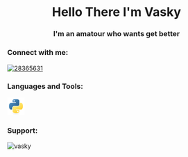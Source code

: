 <h1 align="center">Hello There I'm Vasky</h1>
<h3 align="center">I'm an amatour who wants get better</h3>

<h3 align="left">Connect with me:</h3>
<p align="left">
<a href="https://stackoverflow.com/users/28365631" target="blank"><img align="center" src="https://raw.githubusercontent.com/rahuldkjain/github-profile-readme-generator/master/src/images/icons/Social/stack-overflow.svg" alt="28365631" height="30" width="40" /></a>
</p>

<h3 align="left">Languages and Tools:</h3>
<p align="left"> <a href="https://www.python.org" target="_blank" rel="noreferrer"> <img src="https://raw.githubusercontent.com/devicons/devicon/master/icons/python/python-original.svg" alt="python" width="40" height="40"/> </a> </p>

<h3 align="left">Support:</h3>
<p><a href="https://ko-fi.com/vasky"> <img align="left" src="https://cdn.ko-fi.com/cdn/kofi3.png?v=3" height="50" width="210" alt="vasky" /></a></p><br><br>

